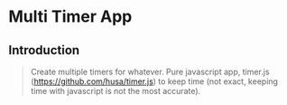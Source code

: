 # Multi Timer App

## Introduction

> Create multiple timers for whatever. Pure javascript app, timer.js (https://github.com/husa/timer.js) to keep time (not exact, keeping time with javascript is not the most accurate).
